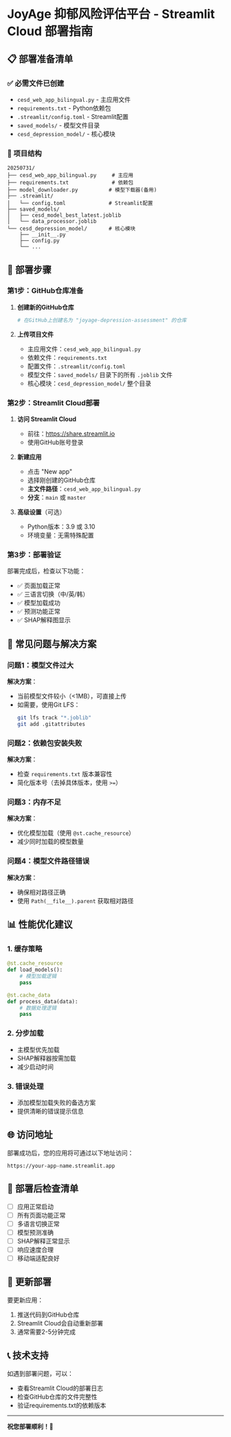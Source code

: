 # JoyAge 抑郁风险评估平台 - Streamlit Cloud 部署指南

## 📋 部署准备清单

### ✅ 必需文件已创建
- `cesd_web_app_bilingual.py` - 主应用文件
- `requirements.txt` - Python依赖包
- `.streamlit/config.toml` - Streamlit配置
- `saved_models/` - 模型文件目录
- `cesd_depression_model/` - 核心模块

### 📁 项目结构
```
20250731/
├── cesd_web_app_bilingual.py     # 主应用
├── requirements.txt              # 依赖包
├── model_downloader.py          # 模型下载器(备用)
├── .streamlit/
│   └── config.toml              # Streamlit配置
├── saved_models/
│   ├── cesd_model_best_latest.joblib
│   └── data_processor.joblib
└── cesd_depression_model/       # 核心模块
    ├── __init__.py
    ├── config.py
    └── ...
```

## 🚀 部署步骤

### 第1步：GitHub仓库准备
1. **创建新的GitHub仓库**
   ```bash
   # 在GitHub上创建名为 "joyage-depression-assessment" 的仓库
   ```

2. **上传项目文件**
   - 主应用文件：`cesd_web_app_bilingual.py`
   - 依赖文件：`requirements.txt`
   - 配置文件：`.streamlit/config.toml` 
   - 模型文件：`saved_models/` 目录下的所有 `.joblib` 文件
   - 核心模块：`cesd_depression_model/` 整个目录

### 第2步：Streamlit Cloud部署
1. **访问 Streamlit Cloud**
   - 前往：https://share.streamlit.io
   - 使用GitHub账号登录

2. **新建应用**
   - 点击 "New app"
   - 选择刚创建的GitHub仓库
   - **主文件路径**：`cesd_web_app_bilingual.py`
   - **分支**：`main` 或 `master`

3. **高级设置**（可选）
   - Python版本：3.9 或 3.10
   - 环境变量：无需特殊配置

### 第3步：部署验证
部署完成后，检查以下功能：
- ✅ 页面加载正常
- ✅ 三语言切换（中/英/韩）
- ✅ 模型加载成功
- ✅ 预测功能正常
- ✅ SHAP解释图显示

## 🔧 常见问题与解决方案

### 问题1：模型文件过大
**解决方案**：
- 当前模型文件较小（<1MB），可直接上传
- 如需要，使用Git LFS：
  ```bash
  git lfs track "*.joblib"
  git add .gitattributes
  ```

### 问题2：依赖包安装失败
**解决方案**：
- 检查 `requirements.txt` 版本兼容性
- 简化版本号（去掉具体版本，使用 `>=`）

### 问题3：内存不足
**解决方案**：
- 优化模型加载（使用 `@st.cache_resource`）
- 减少同时加载的模型数量

### 问题4：模型文件路径错误
**解决方案**：
- 确保相对路径正确
- 使用 `Path(__file__).parent` 获取相对路径

## 📊 性能优化建议

### 1. 缓存策略
```python
@st.cache_resource
def load_models():
    # 模型加载逻辑
    pass

@st.cache_data
def process_data(data):
    # 数据处理逻辑
    pass
```

### 2. 分步加载
- 主模型优先加载
- SHAP解释器按需加载
- 减少启动时间

### 3. 错误处理
- 添加模型加载失败的备选方案
- 提供清晰的错误提示信息

## 🌐 访问地址
部署成功后，您的应用将可通过以下地址访问：
```
https://your-app-name.streamlit.app
```

## 📝 部署后检查清单
- [ ] 应用正常启动
- [ ] 所有页面功能正常
- [ ] 多语言切换正常
- [ ] 模型预测准确
- [ ] SHAP解释正常显示
- [ ] 响应速度合理
- [ ] 移动端适配良好

## 🔄 更新部署
要更新应用：
1. 推送代码到GitHub仓库
2. Streamlit Cloud会自动重新部署
3. 通常需要2-5分钟完成

## 📞 技术支持
如遇到部署问题，可以：
- 查看Streamlit Cloud的部署日志
- 检查GitHub仓库的文件完整性
- 验证requirements.txt的依赖版本

---
**祝您部署顺利！🎉** 